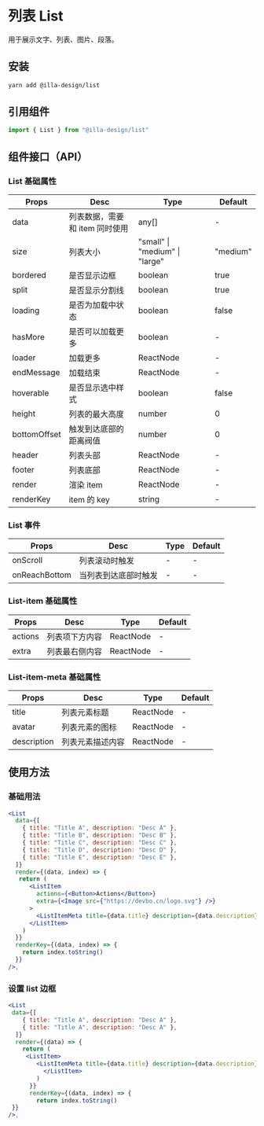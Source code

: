 # 列表 List

用于展示文字、列表、图片、段落。

## 安装

```bash
yarn add @illa-design/list
```

## 引用组件

```jsx
import { List } from "@illa-design/list"
```

## 组件接口（API）

### List 基础属性

| Props        | Desc                           | Type                           | Default  |
| ------------ | ------------------------------ | ------------------------------ | -------- |
| data         | 列表数据，需要和 item 同时使用 | any[]                          | -        |
| size         | 列表大小                       | "small" \| "medium" \| "large" | "medium" |
| bordered     | 是否显示边框                   | boolean                        | true     |
| split        | 是否显示分割线                 | boolean                        | true     |
| loading      | 是否为加载中状态               | boolean                        | false    |
| hasMore      | 是否可以加载更多               | boolean                        | -        |
| loader       | 加载更多                       | ReactNode                      | -        |
| endMessage   | 加载结束                       | ReactNode                      | -        |
| hoverable    | 是否显示选中样式               | boolean                        | false    |
| height       | 列表的最大高度                 | number                         | 0        |
| bottomOffset | 触发到达底部的距离阀值         | number                         | 0        |
| header       | 列表头部                       | ReactNode                      | -        |
| footer       | 列表底部                       | ReactNode                      | -        |
| render       | 渲染 item                      | ReactNode                      | -        |
| renderKey    | item 的 key                    | string                         | -        |

### List 事件

| Props         | Desc                 | Type | Default |
| ------------- | -------------------- | ---- | ------- |
| onScroll      | 列表滚动时触发       | -    | -       |
| onReachBottom | 当列表到达底部时触发 | -    | -       |

### List-item 基础属性

| Props   | Desc           | Type      | Default |
| ------- | -------------- | --------- | ------- |
| actions | 列表项下方内容 | ReactNode | -       |
| extra   | 列表最右侧内容 | ReactNode | -       |

### List-item-meta 基础属性

| Props       | Desc             | Type      | Default |
| ----------- | ---------------- | --------- | ------- |
| title       | 列表元素标题     | ReactNode | -       |
| avatar      | 列表元素的图标   | ReactNode | -       |
| description | 列表元素描述内容 | ReactNode | -       |

## 使用方法

### 基础用法

```jsx
<List
  data={[
    { title: "Title A", description: "Desc A" },
    { title: "Title B", description: "Desc B" },
    { title: "Title C", description: "Desc C" },
    { title: "Title D", description: "Desc D" },
    { title: "Title E", description: "Desc E" },
  ]}
  render={(data, index) => {
   return (
      <ListItem
        actions={<Button>Actions</Button>}
        extra={<Image src={"https://devbo.cn/logo.svg"} />}
      >
        <ListItemMeta title={data.title} description={data.description} />
      </ListItem>
    )
  }}
  renderKey={(data, index) => {
    return index.toString()
  }}
/>,
```

### 设置 list 边框

```jsx
<List
 data={[
    { title: "Title A", description: "Desc A" },
    { title: "Title A", description: "Desc A" },
  ]}
  render={(data) => {
    return (
     <ListItem>
        <ListItemMeta title={data.title} description={data.description} />
          </ListItem>
        )
      }}
      renderKey={(data, index) => {
        return index.toString()
 }}
/>,
```
